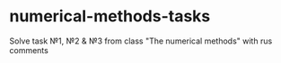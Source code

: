 # numerical-methods-tasks
Solve task №1, №2 & №3 from class "The numerical methods" with rus comments

